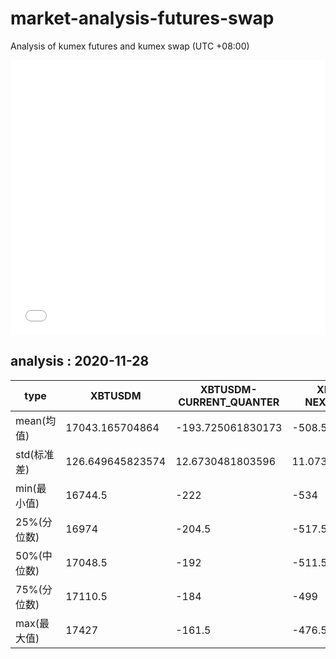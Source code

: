 # market-analysis-futures-swap
Analysis of kumex futures and kumex swap (UTC +08:00)

<iframe width="100%" height="440" src="./data.html" frameborder="no" border="0" scrolling="no"></iframe>

## analysis : 2020-11-28

type|XBTUSDM|XBTUSDM-CURRENT_QUANTER|XBTUSDM-NEXT_QUANTER|
---|---|---|---
mean(均值) | 17043.165704864 | -193.725061830173 | -508.512640835394
std(标准差) | 126.649645823574 | 12.6730481803596 | 11.0730546576218
min(最小值) | 16744.5 | -222 | -534
25%(分位数) | 16974 | -204.5 | -517.5
50%(中位数) | 17048.5 | -192 | -511.5
75%(分位数) | 17110.5 | -184 | -499
max(最大值) | 17427 | -161.5 | -476.5

